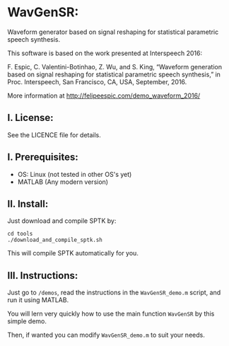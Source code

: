 # WavGenSR:
Waveform generator based on signal reshaping for statistical parametric speech synthesis.

This software is based on the work presented at Interspeech 2016:

F. Espic, C. Valentini-Botinhao, Z. Wu, and S. King, “Waveform generation based on signal reshaping for statistical parametric speech synthesis,” in Proc. Interspeech, San Francisco, CA, USA, September, 2016.

More information at http://felipeespic.com/demo_waveform_2016/

## I. License:
See the LICENCE file for details.

## I. Prerequisites:
- OS: Linux (not tested in other OS's yet)
- MATLAB (Any modern version)

## II. Install:
Just download and compile SPTK by:
```
cd tools
./download_and_compile_sptk.sh
```
This will compile SPTK automatically for you.

## III. Instructions:
Just go to ```/demos```, read the instructions in the ```WavGenSR_demo.m``` script, and run it using MATLAB.

You will lern very quickly how to use the main function ```WavGenSR``` by this simple demo.

Then, if wanted you can modify ```WavGenSR_demo.m``` to suit your needs.

